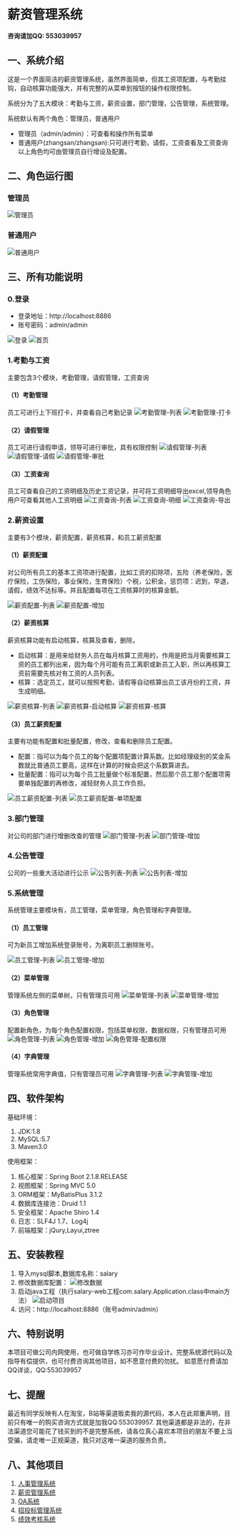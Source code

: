 # 薪资管理系统
 **咨询请加QQ: 553039957** 
## 一、系统介绍
这是一个界面简洁的薪资管理系统，虽然界面简单，但其工资项配置，与考勤挂钩，自动核算功能强大，并有完整的从菜单到按钮的操作权限控制。

系统分为了五大模块：考勤与工资，薪资设置，部门管理，公告管理，系统管理。

系统默认有两个角色：管理员，普通用户
- 管理员（admin/admin）：可查看和操作所有菜单
- 普通用户(zhangsan/zhangsan):只可进行考勤，请假，工资查看及工资查询
以上角色均可由管理员自行增设及配置。
  
## 二、角色运行图
### 管理员
![管理员](https://gitee.com/doudoutang/system-diagram/raw/master/%E8%96%AA%E8%B5%84%E7%AE%A1%E7%90%86/r-%E7%AE%A1%E7%90%86%E5%91%98.png)
### 普通用户
![普通用户](https://gitee.com/doudoutang/system-diagram/raw/master/%E8%96%AA%E8%B5%84%E7%AE%A1%E7%90%86/r-%E6%99%AE%E9%80%9A%E7%94%A8%E6%88%B7.png)

## 三、所有功能说明
### 0.登录
- 登录地址：http://localhost:8886
- 账号密码：admin/admin

![登录](https://gitee.com/doudoutang/system-diagram/raw/master/%E8%96%AA%E8%B5%84%E7%AE%A1%E7%90%86/0-1-%E7%99%BB%E5%BD%95.png)
![首页](https://gitee.com/doudoutang/system-diagram/raw/master/%E8%96%AA%E8%B5%84%E7%AE%A1%E7%90%86/0-2-%E9%A6%96%E9%A1%B5.png)

### 1.考勤与工资
主要包含3个模块，考勤管理，请假管理，工资查询
#### （1）考勤管理
员工可进行上下班打卡，并查看自己考勤记录
![考勤管理-列表](https://gitee.com/doudoutang/system-diagram/raw/master/%E8%96%AA%E8%B5%84%E7%AE%A1%E7%90%86/1-%E8%80%83%E5%8B%A4%E4%B8%8E%E5%B7%A5%E8%B5%84-%E8%80%83%E5%8B%A4%E7%AE%A1%E7%90%86-%E5%88%97%E8%A1%A8.png)
![考勤管理-打卡](https://gitee.com/doudoutang/system-diagram/raw/master/%E8%96%AA%E8%B5%84%E7%AE%A1%E7%90%86/1-%E8%80%83%E5%8B%A4%E4%B8%8E%E5%B7%A5%E8%B5%84-%E8%80%83%E5%8B%A4%E7%AE%A1%E7%90%86-%E6%89%93%E5%8D%A1.png)

#### （2）请假管理
员工可进行请假申请，领导可进行审批，具有权限控制
![请假管理-列表](https://gitee.com/doudoutang/system-diagram/raw/master/%E8%96%AA%E8%B5%84%E7%AE%A1%E7%90%86/1-%E8%80%83%E5%8B%A4%E4%B8%8E%E5%B7%A5%E8%B5%84-%E8%AF%B7%E5%81%87%E7%AE%A1%E7%90%86-%E5%88%97%E8%A1%A8.png)
![请假管理-请假](https://gitee.com/doudoutang/system-diagram/raw/master/%E8%96%AA%E8%B5%84%E7%AE%A1%E7%90%86/1-%E8%80%83%E5%8B%A4%E4%B8%8E%E5%B7%A5%E8%B5%84-%E8%AF%B7%E5%81%87%E7%AE%A1%E7%90%86-%E8%AF%B7%E5%81%87.png)
![请假管理-审批](https://gitee.com/doudoutang/system-diagram/raw/master/%E8%96%AA%E8%B5%84%E7%AE%A1%E7%90%86/1-%E8%80%83%E5%8B%A4%E4%B8%8E%E5%B7%A5%E8%B5%84-%E8%AF%B7%E5%81%87%E7%AE%A1%E7%90%86-%E5%AE%A1%E6%89%B9.png)

#### （3）工资查询
员工可查看自己的工资明细及历史工资记录，并可将工资明细导出excel,领导角色用户可查看其他人工资明细
![工资查询-列表](https://gitee.com/doudoutang/system-diagram/raw/master/%E8%96%AA%E8%B5%84%E7%AE%A1%E7%90%86/1-%E8%80%83%E5%8B%A4%E4%B8%8E%E5%B7%A5%E8%B5%84-%E5%B7%A5%E8%B5%84%E6%9F%A5%E8%AF%A2-%E5%88%97%E8%A1%A8.png)
![工资查询-明细](https://gitee.com/doudoutang/system-diagram/raw/master/%E8%96%AA%E8%B5%84%E7%AE%A1%E7%90%86/1-%E8%80%83%E5%8B%A4%E4%B8%8E%E5%B7%A5%E8%B5%84-%E5%B7%A5%E8%B5%84%E6%9F%A5%E8%AF%A2-%E6%98%8E%E7%BB%86.png)
![工资查询-导出](https://gitee.com/doudoutang/system-diagram/raw/master/%E8%96%AA%E8%B5%84%E7%AE%A1%E7%90%86/1-%E8%80%83%E5%8B%A4%E4%B8%8E%E5%B7%A5%E8%B5%84-%E5%B7%A5%E8%B5%84%E6%9F%A5%E8%AF%A2-%E5%AF%BC%E5%87%BA.png)

### 2.薪资设置
主要有3个模块，薪资配置，薪资核算，和员工薪资配置
#### （1）薪资配置
对公司所有员工的基本工资项进行配置，比如工资的扣除项，五险（养老保险，医疗保险，工伤保险，事业保险，生育保险）个税，公积金，惩罚项：迟到，早退，请假，绩效不达标等。并且配置每项在工资核算时的核算金额。

![薪资配置-列表](https://gitee.com/doudoutang/system-diagram/raw/master/%E8%96%AA%E8%B5%84%E7%AE%A1%E7%90%86/2-%E8%96%AA%E8%B5%84%E8%AE%BE%E7%BD%AE-%E8%96%AA%E8%B5%84%E9%85%8D%E7%BD%AE-%E5%88%97%E8%A1%A8.png)
![薪资配置-增加](https://gitee.com/doudoutang/system-diagram/raw/master/%E8%96%AA%E8%B5%84%E7%AE%A1%E7%90%86/2-%E8%96%AA%E8%B5%84%E8%AE%BE%E7%BD%AE-%E8%96%AA%E8%B5%84%E9%85%8D%E7%BD%AE-%E5%A2%9E%E5%8A%A0.png)

#### （2）薪资核算
薪资核算功能有启动核算，核算及查看，删除。
- 启动核算：是用来给财务人员在每月核算工资用的，作用是把当月需要核算工资的员工都列出来，因为每个月可能有员工离职或新员工入职，所以再核算工资前需要先核对有工资的人员列表。
- 核算：选定员工，就可以按照考勤，请假等自动核算出员工该月份的工资，并生成明细。

![薪资核算-列表](https://gitee.com/doudoutang/system-diagram/raw/master/%E8%96%AA%E8%B5%84%E7%AE%A1%E7%90%86/2-%E8%96%AA%E8%B5%84%E8%AE%BE%E7%BD%AE-%E8%96%AA%E8%B5%84%E6%A0%B8%E7%AE%97-%E5%88%97%E8%A1%A8.png)
![薪资核算-启动核算](https://gitee.com/doudoutang/system-diagram/raw/master/%E8%96%AA%E8%B5%84%E7%AE%A1%E7%90%86/2-%E8%96%AA%E8%B5%84%E8%AE%BE%E7%BD%AE-%E8%96%AA%E8%B5%84%E6%A0%B8%E7%AE%97-%E5%90%AF%E5%8A%A8%E6%A0%B8%E7%AE%97.png)
![薪资核算-核算](https://gitee.com/doudoutang/system-diagram/raw/master/%E8%96%AA%E8%B5%84%E7%AE%A1%E7%90%86/2-%E8%96%AA%E8%B5%84%E8%AE%BE%E7%BD%AE-%E8%96%AA%E8%B5%84%E6%A0%B8%E7%AE%97-%E6%A0%B8%E7%AE%97.png)

#### （3）员工薪资配置
主要有功能有配置和批量配置，修改，查看和删除员工配置。
- 配置：指可以为每个员工的每个配置项配置计算系数。比如经理级别的奖金系数就比普通员工要高，这样在计算的时候会把这个系数算进去。
- 批量配置：指可以为每个员工批量做个标准配置，然后那个员工那个配置项需要单独配置的再修改，减轻财务人员工作负担。

![员工薪资配置-列表](https://gitee.com/doudoutang/system-diagram/raw/master/%E8%96%AA%E8%B5%84%E7%AE%A1%E7%90%86/2-%E8%96%AA%E8%B5%84%E8%AE%BE%E7%BD%AE-%E5%91%98%E5%B7%A5%E8%96%AA%E8%B5%84%E9%85%8D%E7%BD%AE-%E5%88%97%E8%A1%A8.png)
![员工薪资配置-单项配置](https://gitee.com/doudoutang/system-diagram/raw/master/%E8%96%AA%E8%B5%84%E7%AE%A1%E7%90%86/2-%E8%96%AA%E8%B5%84%E8%AE%BE%E7%BD%AE-%E5%91%98%E5%B7%A5%E8%96%AA%E8%B5%84%E9%85%8D%E7%BD%AE-%E5%8D%95%E9%A1%B9%E9%85%8D%E7%BD%AE.png)

### 3.部门管理
对公司的部门进行增删改查的管理
![部门管理-列表](https://gitee.com/doudoutang/system-diagram/raw/master/%E8%96%AA%E8%B5%84%E7%AE%A1%E7%90%86/3-%E9%83%A8%E9%97%A8%E7%AE%A1%E7%90%86-%E9%83%A8%E9%97%A8%E7%AE%A1%E7%90%86-%E5%88%97%E8%A1%A8.png)
![部门管理-增加](https://gitee.com/doudoutang/system-diagram/raw/master/%E8%96%AA%E8%B5%84%E7%AE%A1%E7%90%86/3-%E9%83%A8%E9%97%A8%E7%AE%A1%E7%90%86-%E9%83%A8%E9%97%A8%E7%AE%A1%E7%90%86-%E5%A2%9E%E5%8A%A0.png)

### 4.公告管理
公司的一些重大活动进行公示
![公告列表-列表](https://gitee.com/doudoutang/system-diagram/raw/master/%E8%96%AA%E8%B5%84%E7%AE%A1%E7%90%86/4-%E5%85%AC%E5%91%8A%E7%AE%A1%E7%90%86-%E5%85%AC%E5%91%8A%E5%88%97%E8%A1%A8-%E5%88%97%E8%A1%A8.png)
![公告列表-增加](https://gitee.com/doudoutang/system-diagram/raw/master/%E8%96%AA%E8%B5%84%E7%AE%A1%E7%90%86/4-%E5%85%AC%E5%91%8A%E7%AE%A1%E7%90%86-%E5%85%AC%E5%91%8A%E5%88%97%E8%A1%A8-%E5%A2%9E%E5%8A%A0.png)

### 5.系统管理
系统管理主要模块有，员工管理，菜单管理，角色管理和字典管理。
#### （1）员工管理
可为新员工增加系统登录账号，为离职员工删除账号。

![员工管理-列表](https://gitee.com/doudoutang/system-diagram/raw/master/%E8%96%AA%E8%B5%84%E7%AE%A1%E7%90%86/5-%E7%B3%BB%E7%BB%9F%E7%AE%A1%E7%90%86-%E5%91%98%E5%B7%A5%E7%AE%A1%E7%90%86-%E5%88%97%E8%A1%A8.png)
![员工管理-增加](https://gitee.com/doudoutang/system-diagram/raw/master/%E8%96%AA%E8%B5%84%E7%AE%A1%E7%90%86/5-%E7%B3%BB%E7%BB%9F%E7%AE%A1%E7%90%86-%E5%91%98%E5%B7%A5%E7%AE%A1%E7%90%86-%E5%A2%9E%E5%8A%A0.png)

#### （2）菜单管理
管理系统左侧的菜单树，只有管理员可用
![菜单管理-列表](https://gitee.com/doudoutang/system-diagram/raw/master/%E8%96%AA%E8%B5%84%E7%AE%A1%E7%90%86/5-%E7%B3%BB%E7%BB%9F%E7%AE%A1%E7%90%86-%E8%8F%9C%E5%8D%95%E7%AE%A1%E7%90%86-%E5%88%97%E8%A1%A8.png)
![菜单管理-增加](https://gitee.com/doudoutang/system-diagram/raw/master/%E8%96%AA%E8%B5%84%E7%AE%A1%E7%90%86/5-%E7%B3%BB%E7%BB%9F%E7%AE%A1%E7%90%86-%E8%8F%9C%E5%8D%95%E7%AE%A1%E7%90%86-%E5%A2%9E%E5%8A%A0.png)

#### （3）角色管理
配置新角色，为每个角色配置权限，包括菜单权限，数据权限，只有管理员可用
![角色管理-列表](https://gitee.com/doudoutang/system-diagram/raw/master/%E8%96%AA%E8%B5%84%E7%AE%A1%E7%90%86/5-%E7%B3%BB%E7%BB%9F%E7%AE%A1%E7%90%86-%E8%A7%92%E8%89%B2%E7%AE%A1%E7%90%86-%E5%88%97%E8%A1%A8.png)
![角色管理-增加](https://gitee.com/doudoutang/system-diagram/raw/master/%E8%96%AA%E8%B5%84%E7%AE%A1%E7%90%86/5-%E7%B3%BB%E7%BB%9F%E7%AE%A1%E7%90%86-%E8%A7%92%E8%89%B2%E7%AE%A1%E7%90%86-%E5%A2%9E%E5%8A%A0.png)
![角色管理-配置权限](https://gitee.com/doudoutang/system-diagram/raw/master/%E8%96%AA%E8%B5%84%E7%AE%A1%E7%90%86/5-%E7%B3%BB%E7%BB%9F%E7%AE%A1%E7%90%86-%E8%A7%92%E8%89%B2%E7%AE%A1%E7%90%86-%E9%85%8D%E7%BD%AE%E6%9D%83%E9%99%90.png)

#### （4）字典管理
管理系统常用字典值，只有管理员可用
![字典管理-列表](https://gitee.com/doudoutang/system-diagram/raw/master/%E8%96%AA%E8%B5%84%E7%AE%A1%E7%90%86/5-%E7%B3%BB%E7%BB%9F%E7%AE%A1%E7%90%86-%E5%AD%97%E5%85%B8%E7%AE%A1%E7%90%86-%E5%88%97%E8%A1%A8.png)
![字典管理-增加](https://gitee.com/doudoutang/system-diagram/raw/master/%E8%96%AA%E8%B5%84%E7%AE%A1%E7%90%86/5-%E7%B3%BB%E7%BB%9F%E7%AE%A1%E7%90%86-%E5%AD%97%E5%85%B8%E7%AE%A1%E7%90%86-%E5%A2%9E%E5%8A%A0.png)

## 四、软件架构
基础环境：
1. JDK:1.8
2. MySQL:5.7
3. Maven3.0

使用框架：

1. 核心框架：Spring Boot 2.1.8.RELEASE
2. 视图框架：Spring MVC 5.0
3. ORM框架：MyBatisPlus 3.1.2
4. 数据库连接池：Druid 1.1
5. 安全框架：Apache Shiro 1.4
6. 日志：SLF4J 1.7、Log4j
7. 前端框架：jQury,Layui,ztree

## 五、安装教程
1. 导入mysql脚本,数据库名称：salary
2. 修改数据库配置：
![修改数据](https://gitee.com/doudoutang/system-diagram/raw/master/%E8%96%AA%E8%B5%84%E7%AE%A1%E7%90%86/0-99-%E6%95%B0%E6%8D%AE%E5%BA%93%E9%85%8D%E7%BD%AE.png)
3. 启动java工程（执行salary-web工程com.salary.Application.class中main方法）
![启动项目](https://gitee.com/doudoutang/system-diagram/raw/master/%E8%96%AA%E8%B5%84%E7%AE%A1%E7%90%86/0-99-%E5%90%AF%E5%8A%A8.png)
4. 访问：http://localhost:8886（账号admin/admin）

## 六、特别说明
本项目可做公司内网使用，也可做自学练习亦可作毕业设计。完整系统源代码以及指导有偿提供，也可付费咨询其他项目，如不愿意付费的勿扰。
如意愿付费请加QQ详谈，QQ:553039957

## 七、提醒
最近有同学反映有人在淘宝，B站等渠道贩卖我的源代码，本人在此郑重声明，目前只有唯一的购买咨询方式就是加我QQ:553039957.
其他渠道都是非法的，在非法渠道您可能花了钱买到的不是完整系统，请各位真心喜欢本项目的朋友不要上当受骗，请走唯一正规渠道，我只对这唯一渠道的服务负责。
## 八、其他项目
1. [人事管理系统](https://gitee.com/doudoutang/person_system)
2. [薪资管理系统](https://gitee.com/doudoutang/salary_system)
3. [OA系统](https://gitee.com/doudoutang/bankOA)
4. [招投标管理系统](https://gitee.com/doudoutang/bid-system)
5. [绩效考核系统](https://gitee.com/doudoutang/assess_system)

